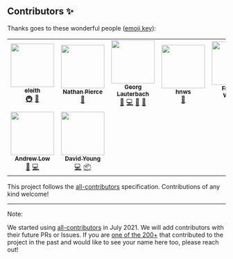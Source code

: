 ## Contributors ✨

Thanks goes to these wonderful people ([emoji key](https://allcontributors.org/docs/en/emoji-key)):

<!-- ALL-CONTRIBUTORS-LIST:START - Do not remove or modify this section -->
<!-- prettier-ignore-start -->
<!-- markdownlint-disable -->
<table>
  <tr>
    <td align="center"><a href="http://eleith.com"><img src="https://avatars.githubusercontent.com/u/284832?v=4?s=100" width="100px;" alt=""/><br /><sub><b>eleith</b></sub></a><br /><a href="#infra-eleith" title="Infrastructure (Hosting, Build-Tools, etc)">🚇</a> <a href="https://github.com/docker-mailserver/docker-mailserver/commits?author=eleith" title="Documentation">📖</a></td>
    <td align="center"><a href="https://github.com/NorseGaud"><img src="https://avatars.githubusercontent.com/u/5896030?v=4?s=100" width="100px;" alt=""/><br /><sub><b>Nathan Pierce</b></sub></a><br /><a href="https://github.com/docker-mailserver/docker-mailserver/commits?author=NorseGaud" title="Documentation">📖</a></td>
    <td align="center"><a href="https://github.com/georglauterbach"><img src="https://avatars.githubusercontent.com/u/44545919?v=4?s=100" width="100px;" alt=""/><br /><sub><b>Georg Lauterbach</b></sub></a><br /><a href="#maintenance-georglauterbach" title="Maintenance">🚧</a> <a href="https://github.com/docker-mailserver/docker-mailserver/commits?author=georglauterbach" title="Code">💻</a> <a href="#question-georglauterbach" title="Answering Questions">💬</a> <a href="https://github.com/docker-mailserver/docker-mailserver/pulls?q=is%3Apr+reviewed-by%3Ageorglauterbach" title="Reviewed Pull Requests">👀</a></td>
    <td align="center"><a href="https://github.com/hnws"><img src="https://avatars.githubusercontent.com/u/668137?v=4?s=100" width="100px;" alt=""/><br /><sub><b>hnws</b></sub></a><br /><a href="https://github.com/docker-mailserver/docker-mailserver/commits?author=hnws" title="Documentation">📖</a></td>
    <td align="center"><a href="https://github.com/wernerfred"><img src="https://avatars.githubusercontent.com/u/20406381?v=4?s=100" width="100px;" alt=""/><br /><sub><b>Frederic Werner</b></sub></a><br /><a href="https://github.com/docker-mailserver/docker-mailserver/commits?author=wernerfred" title="Documentation">📖</a> <a href="#maintenance-wernerfred" title="Maintenance">🚧</a></td>
    <td align="center"><a href="https://www.heiko-barth.de"><img src="https://avatars.githubusercontent.com/u/590174?v=4?s=100" width="100px;" alt=""/><br /><sub><b>Casper</b></sub></a><br /><a href="#maintenance-casperklein" title="Maintenance">🚧</a></td>
    <td align="center"><a href="https://github.com/polarathene"><img src="https://avatars.githubusercontent.com/u/5098581?v=4?s=100" width="100px;" alt=""/><br /><sub><b>Brennan Kinney</b></sub></a><br /><a href="#maintenance-polarathene" title="Maintenance">🚧</a> <a href="https://github.com/docker-mailserver/docker-mailserver/commits?author=polarathene" title="Documentation">📖</a> <a href="#security-polarathene" title="Security">🛡️</a> <a href="#question-polarathene" title="Answering Questions">💬</a></td>
  </tr>
  <tr>
    <td align="center"><a href="https://github.com/andrewlow"><img src="https://avatars.githubusercontent.com/u/2952475?v=4?s=100" width="100px;" alt=""/><br /><sub><b>Andrew Low</b></sub></a><br /><a href="https://github.com/docker-mailserver/docker-mailserver/commits?author=andrewlow" title="Documentation">📖</a> <a href="https://github.com/docker-mailserver/docker-mailserver/commits?author=andrewlow" title="Code">💻</a></td>
    <td align="center"><a href="https://www.funkypenguin.co.nz"><img src="https://avatars.githubusercontent.com/u/1524686?v=4?s=100" width="100px;" alt=""/><br /><sub><b>David Young</b></sub></a><br /><a href="https://github.com/docker-mailserver/docker-mailserver/commits?author=funkypenguin" title="Code">💻</a> <a href="#platform-funkypenguin" title="Packaging/porting to new platform">📦</a></td>
  </tr>
</table>

<!-- markdownlint-restore -->
<!-- prettier-ignore-end -->

<!-- ALL-CONTRIBUTORS-LIST:END -->

This project follows the [all-contributors](https://github.com/all-contributors/all-contributors) specification. Contributions of any kind welcome!

____

Note:

We started using [all-contributors](https://github.com/all-contributors/all-contributors) in July 2021. We will add contributors with their future PRs or Issues. If you are [one of the 200+](https://github.com/docker-mailserver/docker-mailserver/graphs/contributors) that contributed to the project in the past and would like to see your name here too, please reach out!
